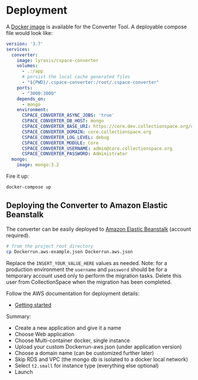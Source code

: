 # Deployment

A [Docker image](https://hub.docker.com/repository/docker/collectionspace/cspace-converter) is available for the Converter Tool. A deployable compose file would look like:

```yml
version: '3.7'
services:
  converter:
    image: lyrasis/cspace-converter
    volumes:
      - .:/app
      # persist the local cache generated files
      - "${PWD}/.cspace-converter:/root/.cspace-converter"
    ports:
      - "3000:3000"
    depends_on:
      - mongo
    environment:
      CSPACE_CONVERTER_ASYNC_JOBS: 'true'
      CSPACE_CONVERTER_DB_HOST: mongo
      CSPACE_CONVERTER_BASE_URI: https://core.dev.collectionspace.org/cspace-services
      CSPACE_CONVERTER_DOMAIN: core.collectionspace.org
      CSPACE_CONVERTER_LOG_LEVEL: debug
      CSPACE_CONVERTER_MODULE: Core
      CSPACE_CONVERTER_USERNAME: admin@core.collectionspace.org
      CSPACE_CONVERTER_PASSWORD: Administrator
  mongo:
    image: mongo:3.2
```

Fire it up:

```bash
docker-compose up
```

## Deploying the Converter to Amazon Elastic Beanstalk

The converter can be easily deployed to [Amazon Elastic Beanstalk](https://aws.amazon.com/documentation/elastic-beanstalk/)
(account required).

```bash
# from the project root directory
cp Dockerrun.aws-example.json Dockerrun.aws.json
```

Replace the `INSERT_YOUR_VALUE_HERE` values as needed. Note: for a production
environment the `username` and `password` should be for a temporary account used
only to perform the migration tasks. Delete this user from CollectionSpace when
the migration has been completed.

Follow the AWS documentation for deployment details:

- [Getting started](https://docs.aws.amazon.com/elasticbeanstalk/latest/dg/GettingStarted.html)

Summary:

- Create a new application and give it a name
- Choose Web application
- Choose Multi-container docker, single instance
- Upload your custom Dockerrun-aws.json (under application version)
- Choose a domain name (can be customized further later)
- Skip RDS and VPC (the mongo db is isolated to a docker local network)
- Select `t2.small` for instance type (everything else optional)
- Launch
